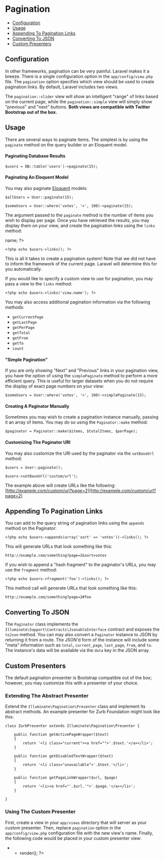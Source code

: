 # Pagination

* [Configuration](pagination.md#configuration)
* [Usage](pagination.md#usage)
* [Appending To Pagination Links](pagination.md#appending-to-pagination-links)
* [Converting To JSON](pagination.md#converting-to-json)
* [Custom Presenters](pagination.md#custom-presenters)

## Configuration

In other frameworks, pagination can be very painful. Laravel makes it a breeze. There is a single configuration option in the `app/config/view.php` file. The `pagination` option specifies which view should be used to create pagination links. By default, Laravel includes two views.

The `pagination::slider` view will show an intelligent "range" of links based on the current page, while the `pagination::simple` view will simply show "previous" and "next" buttons. **Both views are compatible with Twitter Bootstrap out of the box.**

## Usage

There are several ways to paginate items. The simplest is by using the `paginate` method on the query builder or an Eloquent model.

#### Paginating Database Results

```text
$users = DB::table('users')->paginate(15);
```

#### Paginating An Eloquent Model

You may also paginate [Eloquent](https://github.com/bryantyan/laravel4.2docs/tree/f12ffb53f9f16c3968c58e9dd508247dc98deb70/docs/eloquent/README.md) models:

```text
$allUsers = User::paginate(15);

$someUsers = User::where('votes', '>', 100)->paginate(15);
```

The argument passed to the `paginate` method is the number of items you wish to display per page. Once you have retrieved the results, you may display them on your view, and create the pagination links using the `links` method:

name; ?&gt;

```text
<?php echo $users->links(); ?>
```

This is all it takes to create a pagination system! Note that we did not have to inform the framework of the current page. Laravel will determine this for you automatically.

If you would like to specify a custom view to use for pagination, you may pass a view to the `links` method:

```text
<?php echo $users->links('view.name'); ?>
```

You may also access additional pagination information via the following methods:

* `getCurrentPage`
* `getLastPage`
* `getPerPage`
* `getTotal`
* `getFrom`
* `getTo`
* `count`

#### "Simple Pagination"

If you are only showing "Next" and "Previous" links in your pagination view, you have the option of using the `simplePaginate` method to perform a more efficient query. This is useful for larger datasets when you do not require the display of exact page numbers on your view:

```text
$someUsers = User::where('votes', '>', 100)->simplePaginate(15);
```

#### Creating A Paginator Manually

Sometimes you may wish to create a pagination instance manually, passing it an array of items. You may do so using the `Paginator::make` method:

```text
$paginator = Paginator::make($items, $totalItems, $perPage);
```

#### Customizing The Paginator URI

You may also customize the URI used by the paginator via the `setBaseUrl` method:

```text
$users = User::paginate();

$users->setBaseUrl('custom/url');
```

The example above will create URLs like the following: [http://example.com/custom/url?page=2](http://example.com/custom/url?page=2)

## Appending To Pagination Links

You can add to the query string of pagination links using the `appends` method on the Paginator:

```text
<?php echo $users->appends(array('sort' => 'votes'))->links(); ?>
```

This will generate URLs that look something like this:

```text
http://example.com/something?page=2&sort=votes
```

If you wish to append a "hash fragment" to the paginator's URLs, you may use the `fragment` method:

```text
<?php echo $users->fragment('foo')->links(); ?>
```

This method call will generate URLs that look something like this:

```text
http://example.com/something?page=2#foo
```

## Converting To JSON

The `Paginator` class implements the `Illuminate\Support\Contracts\JsonableInterface` contract and exposes the `toJson` method. You can may also convert a `Paginator` instance to JSON by returning it from a route. The JSON'd form of the instance will include some "meta" information such as `total`, `current_page`, `last_page`, `from`, and `to`. The instance's data will be available via the `data` key in the JSON array.

## Custom Presenters

The default pagination presenter is Bootstrap compatible out of the box; however, you may customize this with a presenter of your choice.

### Extending The Abstract Presenter

Extend the `Illuminate\Pagination\Presenter` class and implement its abstract methods. An example presenter for Zurb Foundation might look like this:

```text
class ZurbPresenter extends Illuminate\Pagination\Presenter {

    public function getActivePageWrapper($text)
    {
        return '<li class="current"><a href="">'.$text.'</a></li>';
    }

    public function getDisabledTextWrapper($text)
    {
        return '<li class="unavailable">'.$text.'</li>';
    }

    public function getPageLinkWrapper($url, $page)
    {
        return '<li><a href="'.$url.'">'.$page.'</a></li>';
    }

}
```

### Using The Custom Presenter

First, create a view in your `app/views` directory that will server as your custom presenter. Then, replace `pagination` option in the `app/config/view.php` configuration file with the new view's name. Finally, the following code would be placed in your custom presenter view:

* * render\(\); ?&gt;

